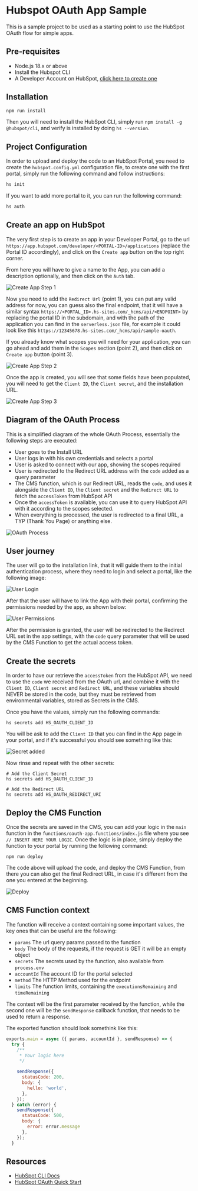 # Hubspot OAuth App Sample

This is a sample project to be used as a starting point to use the HubSpot OAuth flow for simple apps.

## Pre-requisites

- Node.js 18.x or above
- Install the Hubspot CLI
- A Developer Account on HubSpot, [click here to create one](https://developers.hubspot.com/get-started)

## Installation

```sh
npm run install
```

Then you will need to install the HubSpot CLI, simply run `npm install -g @hubspot/cli`, and verify is installed by doing `hs --version`.

## Project Configuration

In order to upload and deploy the code to an HubSpot Portal, you need to create the `hubspot.config.yml` configuration file, to create one with the first portal, simply run the following command and follow instructions:

```sh
hs init
```

If you want to add more portal to it, you can run the following command:

```sh
hs auth
```

## Create an app on HubSpot

The very first step is to create an app in your Developer Portal, go to the url `https://app.hubspot.com/developer/<PORTAL-ID>/applications` (replace the Portal ID accordingly), and click on the `Create app` button on the top right corner.

From here you will have to give a name to the App, you can add a description optionally, and then click on the `Auth` tab.

![Create App Step 1](./docs/assets/create_app_1.png)

Now you need to add the `Redirect Url` (point 1), you can put any valid address for now, you can guess also the final endpoint, that it will have a similar syntax `https://<PORTAL_ID>.hs-sites.com/_hcms/api/<ENDPOINT>` by replacing the portal ID in the subdomain, and with the path of the application you can find in the `serverless.json` file, for example it could look like this `https://12345678.hs-sites.com/_hcms/api/sample-oauth`.

If you already know what scopes you will need for your application, you can go ahead and add them in the `Scopes` section (point 2), and then click on `Create app` button (point 3).

![Create App Step 2](./docs/assets/create_app_2.png)

Once the app is created, you will see that some fields have been populated, you will need to get the `Client ID`, the `Client secret`, and the installation URL.

![Create App Step 3](./docs/assets/create_app_3.png)

## Diagram of the OAuth Process

This is a simplified diagram of the whole OAuth Process, essentially the following steps are executed:

- User goes to the Install URL
- User logs in with his own credentials and selects a portal
- User is asked to connect with our app, showing the scopes required
- User is redirected to the Redirect URL address with the `code` added as a query parameter
- The CMS function, which is our Redirect URL, reads the `code`, and uses it alongside the `Client ID`, the `Client secret` and the `Redirect URL` to fetch the `accessToken` from HubSpot API
- Once the `accessToken` is available, you can use it to query HubSpot API with it according to the scopes selected.
- When everything is processed, the user is redirected to a final URL, a TYP (Thank You Page) or anything else.

![OAuth Process](./docs/assets/OAuth-Process.png)

## User journey

The user will go to the installation link, that it will guide them to the initial authentication process, where they need to login and select a portal, like the following image:

![User Login](./docs/assets/user_flow_1.png)

After that the user will have to link the App with their portal, confirming the permissions needed by the app, as shown below:

![User Permissions](./docs/assets/user_flow_2.png)

After the permission is granted, the user will be redirected to the Redirect URL set in the app settings, with the `code` query parameter that will be used by the CMS Function to get the actual access token.

## Create the secrets

In order to have our retrieve the `accessToken` from the HubSpot API, we need to use the `code` we received from the OAuth url, and combine it with the `Client ID`, `Client secret` and `Redirect URL`, and these variables should NEVER be stored in the code, but they must be retrieved from environmental variables, stored as Secrets in the CMS.

Once you have the values, simply run the following commands:

```shell
hs secrets add HS_OAUTH_CLIENT_ID
```

You will be ask to add the `Client ID` that you can find in the App page in your portal, and if it's successful you should see something like this:

![Secret added](./docs/assets/add_secret.png)

Now rinse and repeat with the other secrets:

```shell
# Add the Client Secret
hs secrets add HS_OAUTH_CLIENT_ID

# Add the Redirect URL
hs secrets add HS_OAUTH_REDIRECT_URI
```

## Deploy the CMS Function

Once the secrets are saved in the CMS, you can add your logic in the `main` function in the `functions/oauth-app.functions/index.js` file where you see `// INSERT HERE YOUR LOGIC`.
Once the logic is in place, simply deploy the function to your portal by running the following command:

```shell
npm run deploy
```

The code above will upload the code, and deploy the CMS Function, from there you can also get the final Redirect URL, in case it's different from the one you entered at the beginning.

![Deploy](./docs/assets/deploy.png)

## CMS Function context

The function will receive a context containing some important values, the key ones that can be useful are the following:

- `params` The url query params passed to the function
- `body` The body of the requests, if the request is GET it will be an empty object
- `secrets` The secrets used by the function, also available from `process.env`
- `accountId` The account ID for the portal selected
- `method` The HTTP Method used for the endpoint
- `limits` The function limits, containing the `executionsRemaining` and `timeRemaining`

The context will be the first parameter received by the function, while the second one will be the `sendResponse` callback function, that needs to be used to return a response.

The exported function should look somethink like this:

```javascript
exports.main = async ({ params, accountId }, sendResponse) => {
  try {
    /**
     * Your logic here
     */

    sendResponse({
      statusCode: 200,
      body: {
        hello: 'world',
      },
    });
  } catch (error) {
    sendResponse({
      statusCode: 500,
      body: {
        error: error.message
      },
    });
  }

```

## Resources

- [HubSpot CLI Docs](https://developers.hubspot.com/docs/cms/developer-reference/local-development-cli)
- [HubSpot OAuth Quick Start](https://developers.hubspot.com/docs/api/oauth-quickstart-guide)